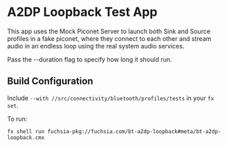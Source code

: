 # A2DP Loopback Test App

This app uses the Mock Piconet Server to launch both Sink and Source profiles in
a fake piconet, where they connect to each other and stream audio in an endless
loop using the real system audio services.

Pass the --duration flag to specify how long it should run.

## Build Configuration

Include `--with //src/connectivity/bluetooth/profiles/tests` in your `fx set`.

To run:

`fx shell run fuchsia-pkg://fuchsia.com/bt-a2dp-loopback#meta/bt-a2dp-loopback.cmx`
